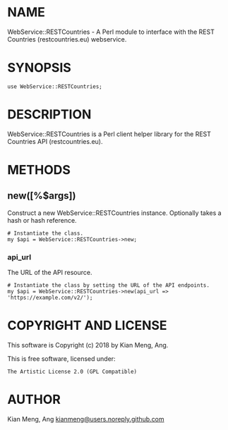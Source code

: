 # NAME

WebService::RESTCountries - A Perl module to interface with the REST Countries
(restcountries.eu) webservice.

# SYNOPSIS

    use WebService::RESTCountries;

# DESCRIPTION

WebService::RESTCountries is a Perl client helper library for the REST
Countries API (restcountries.eu).

# METHODS

## new(\[%$args\])

Construct a new WebService::RESTCountries instance. Optionally takes a hash or hash reference.

    # Instantiate the class.
    my $api = WebService::RESTCountries->new;

### api\_url

The URL of the API resource.

    # Instantiate the class by setting the URL of the API endpoints.
    my $api = WebService::RESTCountries->new(api_url => 'https://example.com/v2/');

# COPYRIGHT AND LICENSE

This software is Copyright (c) 2018 by Kian Meng, Ang.

This is free software, licensed under:

    The Artistic License 2.0 (GPL Compatible)

# AUTHOR

Kian Meng, Ang <kianmeng@users.noreply.github.com>

